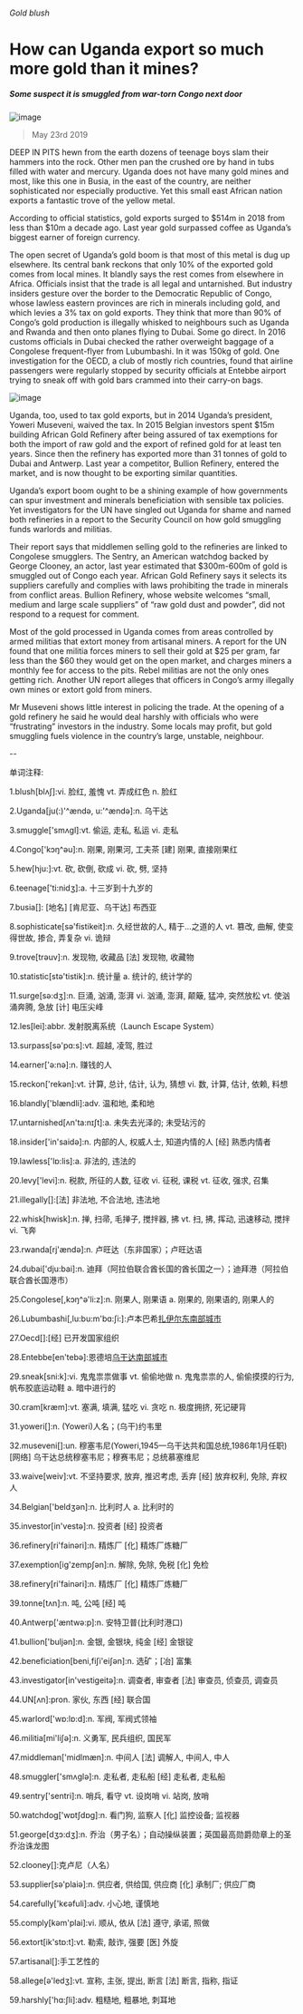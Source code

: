 ###### Gold blush
# How can Uganda export so much more gold than it mines? 
##### Some suspect it is smuggled from war-torn Congo next door 
![image](images/20190525_map504.jpg) 
> May 23rd 2019 
DEEP IN PITS hewn from the earth dozens of teenage boys slam their hammers into the rock. Other men pan the crushed ore by hand in tubs filled with water and mercury. Uganda does not have many gold mines and most, like this one in Busia, in the east of the country, are neither sophisticated nor especially productive. Yet this small east African nation exports a fantastic trove of the yellow metal. 
According to official statistics, gold exports surged to $514m in 2018 from less than $10m a decade ago. Last year gold surpassed coffee as Uganda’s biggest earner of foreign currency. 
The open secret of Uganda’s gold boom is that most of this metal is dug up elsewhere. Its central bank reckons that only 10% of the exported gold comes from local mines. It blandly says the rest comes from elsewhere in Africa. Officials insist that the trade is all legal and untarnished. But industry insiders gesture over the border to the Democratic Republic of Congo, whose lawless eastern provinces are rich in minerals including gold, and which levies a 3% tax on gold exports. They think that more than 90% of Congo’s gold production is illegally whisked to neighbours such as Uganda and Rwanda and then onto planes flying to Dubai. Some go direct. In 2016 customs officials in Dubai checked the rather overweight baggage of a Congolese frequent-flyer from Lubumbashi. In it was 150kg of gold. One investigation for the OECD, a club of mostly rich countries, found that airline passengers were regularly stopped by security officials at Entebbe airport trying to sneak off with gold bars crammed into their carry-on bags. 
![image](images/20190525_MAC122.png) 
Uganda, too, used to tax gold exports, but in 2014 Uganda’s president, Yoweri Museveni, waived the tax. In 2015 Belgian investors spent $15m building African Gold Refinery after being assured of tax exemptions for both the import of raw gold and the export of refined gold for at least ten years. Since then the refinery has exported more than 31 tonnes of gold to Dubai and Antwerp. Last year a competitor, Bullion Refinery, entered the market, and is now thought to be exporting similar quantities. 
Uganda’s export boom ought to be a shining example of how governments can spur investment and minerals beneficiation with sensible tax policies. Yet investigators for the UN have singled out Uganda for shame and named both refineries in a report to the Security Council on how gold smuggling funds warlords and militias. 
Their report says that middlemen selling gold to the refineries are linked to Congolese smugglers. The Sentry, an American watchdog backed by George Clooney, an actor, last year estimated that $300m-600m of gold is smuggled out of Congo each year. African Gold Refinery says it selects its suppliers carefully and complies with laws prohibiting the trade in minerals from conflict areas. Bullion Refinery, whose website welcomes “small, medium and large scale suppliers” of “raw gold dust and powder”, did not respond to a request for comment. 
Most of the gold processed in Uganda comes from areas controlled by armed militias that extort money from artisanal miners. A report for the UN found that one militia forces miners to sell their gold at $25 per gram, far less than the $60 they would get on the open market, and charges miners a monthly fee for access to the pits. Rebel militias are not the only ones getting rich. Another UN report alleges that officers in Congo’s army illegally own mines or extort gold from miners. 
Mr Museveni shows little interest in policing the trade. At the opening of a gold refinery he said he would deal harshly with officials who were “frustrating” investors in the industry. Some locals may profit, but gold smuggling fuels violence in the country’s large, unstable, neighbour. 
-- 
 单词注释:
1.blush[blʌʃ]:vi. 脸红, 羞愧 vt. 弄成红色 n. 脸红 
2.Uganda[ju(:)'^ændә, u:'^ændә]:n. 乌干达 
3.smuggle['smʌgl]:vt. 偷运, 走私, 私运 vi. 走私 
4.Congo['kɔŋ^әu]:n. 刚果, 刚果河, 工夫茶 [建] 刚果, 直接刚果红 
5.hew[hju:]:vt. 砍, 砍倒, 砍成 vi. 砍, 劈, 坚持 
6.teenage['ti:nidʒ]:a. 十三岁到十九岁的 
7.busia[]: [地名] [肯尼亚、乌干达] 布西亚 
8.sophisticate[sә'fistikeit]:n. 久经世故的人, 精于...之道的人 vt. 篡改, 曲解, 使变得世故, 掺合, 弄复杂 vi. 诡辩 
9.trove[trәuv]:n. 发现物, 收藏品 [法] 发现物, 收藏物 
10.statistic[stә'tistik]:n. 统计量 a. 统计的, 统计学的 
11.surge[sә:dʒ]:n. 巨涌, 汹涌, 澎湃 vi. 汹涌, 澎湃, 颠簸, 猛冲, 突然放松 vt. 使汹涌奔腾, 急放 [计] 电压尖峰 
12.les[lei]:abbr. 发射脱离系统（Launch Escape System） 
13.surpass[sә'pɑ:s]:vt. 超越, 凌驾, 胜过 
14.earner['ә:nә]:n. 赚钱的人 
15.reckon['rekәn]:vt. 计算, 总计, 估计, 认为, 猜想 vi. 数, 计算, 估计, 依赖, 料想 
16.blandly['blændli]:adv. 温和地, 柔和地 
17.untarnished[ʌn'ta:nɪʃt]:a. 未失去光泽的; 未受玷污的 
18.insider['in'saidә]:n. 内部的人, 权威人士, 知道内情的人 [经] 熟悉内情者 
19.lawless['lɒ:lis]:a. 非法的, 违法的 
20.levy['levi]:n. 税款, 所征的人数, 征收 vi. 征税, 课税 vt. 征收, 强求, 召集 
21.illegally[]:[法] 非法地, 不合法地, 违法地 
22.whisk[hwisk]:n. 掸, 扫帚, 毛掸子, 搅拌器, 拂 vt. 扫, 拂, 挥动, 迅速移动, 搅拌 vi. 飞奔 
23.rwanda[rj'ændә]:n. 卢旺达（东非国家）；卢旺达语 
24.dubai['dju:bai]:n. 迪拜（阿拉伯联合酋长国的酋长国之一）；迪拜港（阿拉伯联合酋长国港市） 
25.Congolese[,kɔŋ^ә'li:z]:n. 刚果人, 刚果语 a. 刚果的, 刚果语的, 刚果人的 
26.Lubumbashi[,lu:bu:m'bɑ:ʃi:]:卢本巴希[扎伊尔东南部城市](旧称伊利沙伯维尔) 
27.Oecd[]:[经] 已开发国家组织 
28.Entebbe[en'tebә]:恩德培[乌干达南部城市](在维多利亚湖畔) 
29.sneak[sni:k]:vi. 鬼鬼祟祟做事 vt. 偷偷地做 n. 鬼鬼祟祟的人, 偷偷摸摸的行为, 帆布胶底运动鞋 a. 暗中进行的 
30.cram[kræm]:vt. 塞满, 填满, 猛吃 vi. 贪吃 n. 极度拥挤, 死记硬背 
31.yoweri[]:n. (Yoweri)人名；(乌干)约韦里 
32.museveni[]:un. 穆塞韦尼(Yoweri,1945—乌干达共和国总统,1986年1月任职) [网络] 乌干达总统穆塞韦尼；穆赛韦尼；总统慕塞维尼 
33.waive[weiv]:vt. 不坚持要求, 放弃, 推迟考虑, 丢弃 [经] 放弃权利, 免除, 弃权人 
34.Belgian['beldʒәn]:n. 比利时人 a. 比利时的 
35.investor[in'vestә]:n. 投资者 [经] 投资者 
36.refinery[ri'fainәri]:n. 精炼厂 [化] 精炼厂炼糖厂 
37.exemption[ig'zempʃәn]:n. 解除, 免除, 免税 [化] 免检 
38.refinery[ri'fainәri]:n. 精炼厂 [化] 精炼厂炼糖厂 
39.tonne[tʌn]:n. 吨, 公吨 [经] 吨 
40.Antwerp['æntwә:p]:n. 安特卫普(比利时港口) 
41.bullion['buljәn]:n. 金银, 金银块, 纯金 [经] 金银锭 
42.beneficiation[beni,fiʃi'eiʃən]:n. 选矿；[冶] 富集 
43.investigator[in'vestigeitә]:n. 调查者, 审查者 [法] 审查员, 侦查员, 调查员 
44.UN[ʌn]:pron. 家伙, 东西 [经] 联合国 
45.warlord['wɒ:lɒ:d]:n. 军阀, 军阀式领袖 
46.militia[mi'liʃә]:n. 义勇军, 民兵组织, 国民军 
47.middleman['midlmæn]:n. 中间人 [法] 调解人, 中间人, 中人 
48.smuggler['smʌglә]:n. 走私者, 走私船 [经] 走私者, 走私船 
49.sentry['sentri]:n. 哨兵, 看守 vt. 设岗哨 vi. 站岗, 放哨 
50.watchdog['wɒtʃdɒg]:n. 看门狗, 监察人 [化] 监控设备; 监视器 
51.george[dʒɔ:dʒ]:n. 乔治（男子名）；自动操纵装置；英国最高勋爵勋章上的圣乔治诛龙图 
52.clooney[]:克卢尼（人名） 
53.supplier[sә'plaiә]:n. 供应者, 供给国, 供应商 [化] 承制厂; 供应厂商 
54.carefully['kєәfuli]:adv. 小心地, 谨慎地 
55.comply[kәm'plai]:vi. 顺从, 依从 [法] 遵守, 承诺, 照做 
56.extort[ik'stɒ:t]:vt. 勒索, 敲诈, 强要 [医] 外旋 
57.artisanal[]:手工艺性的 
58.allege[ә'ledʒ]:vt. 宣称, 主张, 提出, 断言 [法] 断言, 指称, 指证 
59.harshly['hɑ:ʃli]:adv. 粗糙地, 粗暴地, 刺耳地 
